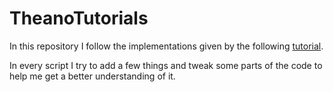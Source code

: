 # TheanoTutorials

In this repository I follow the implementations given by the following [tutorial](https://github.com/lisa-lab/DeepLearningTutorials).


In every script I try to add a few things and tweak some parts of the code to help me get a better understanding of it.
